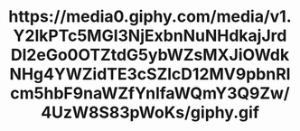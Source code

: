 <h1 align="center">https://media0.giphy.com/media/v1.Y2lkPTc5MGI3NjExbnNuNHdkajJrdDl2eGo0OTZtdG5ybWZsMXJiOWdkNHg4YWZidTE3cSZlcD12MV9pbnRlcm5hbF9naWZfYnlfaWQmY3Q9Zw/4UzW8S83pWoKs/giphy.gif</h1>

